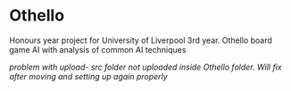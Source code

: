 # Othello
Honours year project for University of Liverpool 3rd year. Othello board game AI with analysis of common AI techniques

*problem with upload- src folder not uploaded inside Othello folder. Will fix after moving and setting up again properly*
